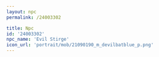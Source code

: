 ```yaml
---
layout: npc
permalink: /24003302

title: Npc
id: '24003302'
npc_name: 'Evil Stirge'
icon_url: 'portrait/mob/21090190_m_devilbatblue_p.png'
---
```

